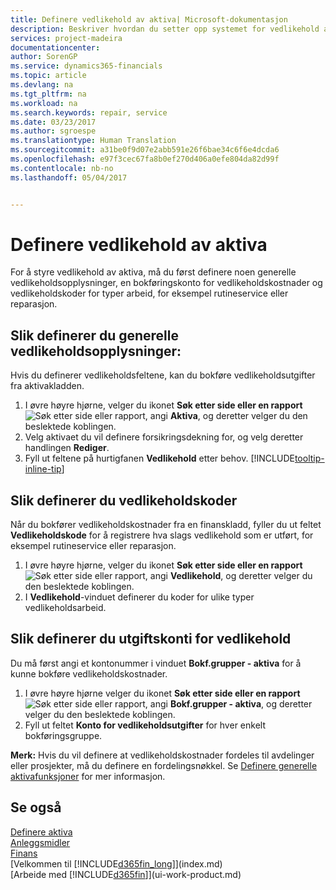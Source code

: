 ```yaml
---
title: Definere vedlikehold av aktiva| Microsoft-dokumentasjon
description: Beskriver hvordan du setter opp systemet for vedlikehold av aktiva.
services: project-madeira
documentationcenter: 
author: SorenGP
ms.service: dynamics365-financials
ms.topic: article
ms.devlang: na
ms.tgt_pltfrm: na
ms.workload: na
ms.search.keywords: repair, service
ms.date: 03/23/2017
ms.author: sgroespe
ms.translationtype: Human Translation
ms.sourcegitcommit: a31be0f9d07e2abb591e26f6bae34c6f6e4dcda6
ms.openlocfilehash: e97f3cec67fa8b0ef270d406a0efe804da82d99f
ms.contentlocale: nb-no
ms.lasthandoff: 05/04/2017


---
```

# <a name="how-to-set-up-fixed-asset-maintenance"></a>Definere vedlikehold av aktiva
For å styre vedlikehold av aktiva, må du først definere noen generelle vedlikeholdsopplysninger, en bokføringskonto for vedlikeholdskostnader og vedlikeholdskoder for typer arbeid, for eksempel rutineservice eller reparasjon.

## <a name="to-set-up-general-maintenance-information"></a>Slik definerer du generelle vedlikeholdsopplysninger:
Hvis du definerer vedlikeholdsfeltene, kan du bokføre vedlikeholdsutgifter fra aktivakladden.

1. I øvre høyre hjørne, velger du ikonet **Søk etter side eller en rapport** ![Søk etter side eller rapport](media/ui-search/search_small.png "ikonet Søk etter side eller rapport"), angi **Aktiva**, og deretter velger du den beslektede koblingen.
2. Velg aktivaet du vil definere forsikringsdekning for, og velg deretter handlingen **Rediger**.
3. Fyll ut feltene på hurtigfanen **Vedlikehold** etter behov. [!INCLUDE[tooltip-inline-tip](includes/tooltip-inline-tip_md.md)]

## <a name="to-set-up-maintenance-codes"></a>Slik definerer du vedlikeholdskoder
Når du bokfører vedlikeholdskostnader fra en finanskladd, fyller du ut feltet **Vedlikeholdskode** for å registrere hva slags vedlikehold som er utført, for eksempel rutineservice eller reparasjon.

1. I øvre høyre hjørne, velger du ikonet **Søk etter side eller en rapport** ![Søk etter side eller rapport](media/ui-search/search_small.png "ikonet Søk etter side eller rapport"), angi **Vedlikehold**, og deretter velger du den beslektede koblingen.
2. I **Vedlikehold**-vinduet definerer du koder for ulike typer vedlikeholdsarbeid.

## <a name="to-set-up-maintenance-expense-accounts"></a>Slik definerer du utgiftskonti for vedlikehold
Du må først angi et kontonummer i vinduet **Bokf.grupper - aktiva** for å kunne bokføre vedlikeholdskostnader.

1. I øvre høyre hjørne velger du ikonet **Søk etter side eller en rapport** ![Søk etter side eller rapport](media/ui-search/search_small.png "ikonet Søk etter side eller rapport"), angi **Bokf.grupper - aktiva**, og deretter velger du den beslektede koblingen.
2. Fyll ut feltet **Konto for vedlikeholdsutgifter** for hver enkelt bokføringsgruppe.

**Merk:** Hvis du vil definere at vedlikeholdskostnader fordeles til avdelinger eller prosjekter, må du definere en fordelingsnøkkel. Se [Definere generelle aktivafunksjoner](fa-how-setup-general.md) for mer informasjon.

## <a name="see-also"></a>Se også
[Definere aktiva](fa-setup.md)  
[Anleggsmidler](fa-manage.md)  
[Finans](finance.md)  
[Velkommen til [!INCLUDE[d365fin_long](includes/d365fin_long_md.md)]](index.md)  
[Arbeide med [!INCLUDE[d365fin](includes/d365fin_md.md)]](ui-work-product.md)

